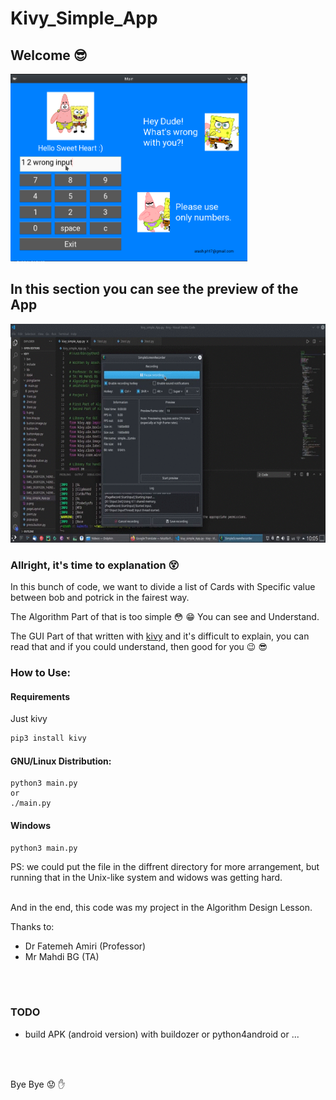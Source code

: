 # Kivy_Simple_App
## Welcome :sunglasses:

<img src="demo.png" alt="a demo pic of app" height="300">

## In this section you can see the preview of the App
<img src="demo.gif" height="350">

### Allright, it's time to explanation :dizzy_face:

In this bunch of code, we want to divide a list of Cards with Specific value between bob and potrick in the fairest way.

The Algorithm Part of that is too simple :flushed: :grin: You can see and Understand.

The GUI Part of that written with [kivy](https://kivy.org/#home) and it's difficult to explain, you can read that and if you could understand, then good for you :wink: :sunglasses:
<br />
### How to Use:
#### Requirements
Just kivy
```bash
pip3 install kivy
```
#### GNU/Linux Distribution:

```
python3 main.py
or
./main.py
```

#### Windows
```
python3 main.py
```

PS: we could put the file in the diffrent directory for more arrangement, but running that in the Unix-like system and widows was getting hard.
<br />
<br />

And in the end, this code was my project in the Algorithm Design Lesson.

Thanks to: <br />
- Dr Fatemeh Amiri (Professor) <br />
- Mr Mahdi BG (TA)
 
<br />
<br />

### TODO
- build APK (android version) with buildozer or python4android or ...
<br />
<br />

Bye Bye :worried: :hand:

<br />
<br />
